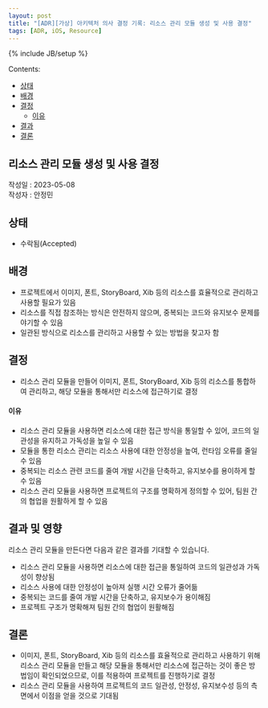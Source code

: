 ```yaml
---
layout: post
title: "[ADR][가상] 아키텍처 의사 결정 기록: 리소스 관리 모듈 생성 및 사용 결정"
tags: [ADR, iOS, Resource]
---
```

{% include JB/setup %}

Contents:

* [상태](#status)
* [배경](#context)
* [결정](#decisions)
  * [이유](#rationale)
* [결과](#consequences)
* [결론](#conclusion)

##  리소스 관리 모듈 생성 및 사용 결정

작성일 : 2023-05-08  
작성자 : 안정민

<h2 id="status">상태</h2>

* 수락됨(Accepted)
  
<h2 id="context">배경</h2>

* 프로젝트에서 이미지, 폰트, StoryBoard, Xib 등의 리소스를 효율적으로 관리하고 사용할 필요가 있음
* 리소스를 직접 참조하는 방식은 안전하지 않으며, 중복되는 코드와 유지보수 문제를 야기할 수 있음
* 일관된 방식으로 리소스를 관리하고 사용할 수 있는 방법을 찾고자 함

<h2 id="decisions">결정</h2>

* 리소스 관리 모듈을 만들어 이미지, 폰트, StoryBoard, Xib 등의 리소스를 통합하여 관리하고, 해당 모듈을 통해서만 리소스에 접근하기로 결정

<h4 id="rationale">이유</h4>

* 리소스 관리 모듈을 사용하면 리소스에 대한 접근 방식을 통일할 수 있어, 코드의 일관성을 유지하고 가독성을 높일 수 있음
* 모듈을 통한 리소스 관리는 리소스 사용에 대한 안정성을 높여, 런타임 오류를 줄일 수 있음
* 중복되는 리소스 관련 코드를 줄여 개발 시간을 단축하고, 유지보수를 용이하게 할 수 있음
* 리소스 관리 모듈을 사용하면 프로젝트의 구조를 명확하게 정의할 수 있어, 팀원 간의 협업을 원활하게 할 수 있음

<h2 id="consequences">결과 및 영향</h2>

리소스 관리 모듈을 만든다면 다음과 같은 결과를 기대할 수 있습니다.

* 리소스 관리 모듈을 사용하면 리소스에 대한 접근을 통일하여 코드의 일관성과 가독성이 향상됨
* 리소스 사용에 대한 안정성이 높아져 실행 시간 오류가 줄어듦
* 중복되는 코드를 줄여 개발 시간을 단축하고, 유지보수가 용이해짐
* 프로젝트 구조가 명확해져 팀원 간의 협업이 원활해짐

<h2 id="conclusion">결론</h2>

* 이미지, 폰트, StoryBoard, Xib 등의 리소스를 효율적으로 관리하고 사용하기 위해 리소스 관리 모듈을 만들고 해당 모듈을 통해서만 리소스에 접근하는 것이 좋은 방법임이 확인되었으므로, 이를 적용하여 프로젝트를 진행하기로 결정
* 리소스 관리 모듈을 사용하여 프로젝트의 코드 일관성, 안정성, 유지보수성 등의 측면에서 이점을 얻을 것으로 기대됨